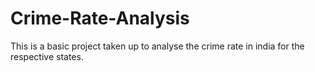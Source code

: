 # Crime-Rate-Analysis

This is a basic project taken up to analyse the crime rate in india for the respective states.

